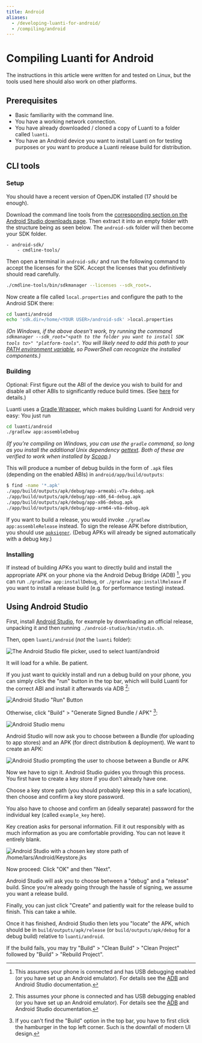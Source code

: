 ```yaml
---
title: Android
aliases:
  - /developing-luanti-for-android/
  - /compiling/android
---
```


# Compiling Luanti for Android

The instructions in this article were written for and tested on Linux,
but the tools used here should also work on other platforms.

## Prerequisites

- Basic familiarity with the command line.
- You have a working network connection.
- You have already downloaded / cloned a copy of Luanti to a folder called `luanti`.
- You have an Android device you want to install Luanti on for testing purposes
  or you want to produce a Luanti release build for distribution.

## CLI tools

### Setup

You should have a recent version of OpenJDK installed (17 should be enough).

Download the command line tools from the [corresponding section on the Android Studio downloads page](https://developer.android.com/studio#command-line-tools-only).
Then extract it into an empty folder with the structure being as seen below.
The `android-sdk` folder will then become your SDK folder.

```
- android-sdk/
    - cmdline-tools/
```

Then open a terminal in `android-sdk/` and run the following command to accept the licenses for the SDK.
Accept the licenses that you definitively should read carefully.

```sh
./cmdline-tools/bin/sdkmanager --licenses --sdk_root=.
```

Now create a file called `local.properties` and configure the path to the Android SDK there:

```sh
cd luanti/android
echo 'sdk.dir=/home/<YOUR USER>/android-sdk' >local.properties
```

_(On Windows, if the above doesn't work, try running the command `sdkmanager --sdk_root="<path to the folder you want to install SDK tools to>" "platform-tools"`. You will likely need to add this path to your [PATH environment variable](https://www.howtogeek.com/118594/how-to-edit-your-system-path-for-easy-command-line-access/), so PowerShell can recognize the installed components.)_

### Building

Optional: First figure out the ABI of the device you wish to build for
and disable all other ABIs to significantly reduce build times.
(See [here](/improving-build-times/#android-disabling-unused-abis) for details.)

Luanti uses a [Gradle Wrapper](https://docs.gradle.org/current/userguide/gradle_wrapper.html),
which makes building Luanti for Android very easy: You just run

```sh
cd luanti/android
./gradlew app:assembleDebug
```

_(If you're compiling on Windows, you can use the `gradle` command, so long as you install the additional Unix dependency [gettext](https://www.gnu.org/software/gettext/). Both of these are verified to work when installed by [Scoop](https://scoop.sh).)_

This will produce a number of debug builds in the form of `.apk` files (depending on the enabled ABIs)
in `android/app/build/outputs`:

```sh
$ find -name '*.apk'
./app/build/outputs/apk/debug/app-armeabi-v7a-debug.apk
./app/build/outputs/apk/debug/app-x86_64-debug.apk
./app/build/outputs/apk/debug/app-x86-debug.apk
./app/build/outputs/apk/debug/app-arm64-v8a-debug.apk
```

If you want to build a release, you would invoke `./gradlew app:assembleRelease` instead.
To sign the release APK before distribution, you should use [`apksigner`](https://developer.android.com/tools/apksigner).
(Debug APKs will already be signed automatically with a debug key.)

### Installing

If instead of building APKs you want to directly build and install the appropriate APK on your phone via the
Android Debug Bridge (ADB) [^1], you can run `./gradlew app:installDebug`,
or `./gradlew app:installRelease` if you want to install a release build
(e.g. for performance testing) instead.

## Using Android Studio

First, install [Android Studio](https://developer.android.com/studio),
for example by downloading an official release, unpacking it and then running `./android-studio/bin/studio.sh`.

Then, open `luanti/android` (_not_ the `luanti` folder):

![The Android Studio file picker, used to select `luanti/android`](/images/developing_for_android/open_folder.png)

It will load for a while. Be patient.

If you just want to quickly install and run a debug build on your phone,
you can simply click the "run" button in the top bar,
which will build Luanti for the correct ABI and install it afterwards via ADB [^1]:

![Android Studio "Run" Button](/images/developing_for_android/run.png)

Otherwise, click "Build" > "Generate Signed Bundle / APK" [^2]:

![Android Studio menu](/images/developing_for_android/generate_bundle.png)

Android Studio will now ask you to choose between a Bundle (for uploading to app stores) and an APK (for direct distribution & deployment).
We want to create an APK:

![Android Studio prompting the user to choose between a Bundle or APK](/images/developing_for_android/choose_bundle_format.png)

Now we have to sign it. Android Studio guides you through this process.
You first have to create a key store if you don't already have one.

Choose a key store path (you should probably keep this in a safe location),
then choose and confirm a key store password.

You also have to choose and confirm an (ideally separate) password for the individual key
(called `example_key` here).

Key creation asks for personal information.
Fill it out responsibly with as much information as you are comfortable providing.
You can not leave it entirely blank.

![Android Studio with a chosen key store path of `/home/lars/Android/Keystore.jks`](/images/developing_for_android/create_keystore.png)

Now proceed: Click "OK" and then "Next".

Android Studio will ask you to choose between a "debug" and a "release" build.
Since you're already going through the hassle of signing, we assume you want a release build.

Finally, you can just click "Create" and patiently wait for the release build to finish. This can take a while.

Once it has finished, Android Studio then lets you "locate" the APK,
which should be in `build/outputs/apk/release`
(or `build/outputs/apk/debug` for a debug build) relative to `luanti/android`.

If the build fails, you may try "Build" > "Clean Build" > "Clean Project" followed by "Build" > "Rebuild Project".

[^1]:
    This assumes your phone is connected and has USB debugging enabled (or you have set up an Android emulator).
    For details see the [ADB](https://developer.android.com/tools/adb) and Android Studio documentation.

[^2]:
    If you can't find the "Build" option in the top bar,
    you have to first click the hamburger in the top left corner.
    Such is the downfall of modern UI design.
